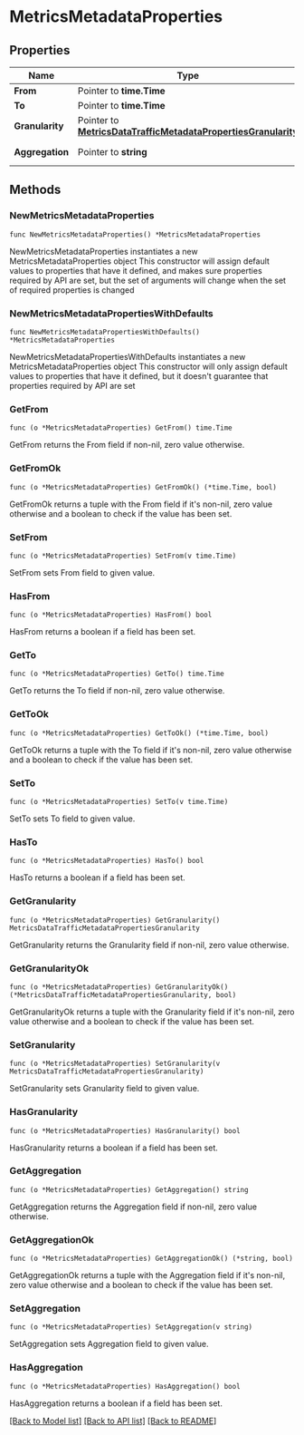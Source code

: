 # MetricsMetadataProperties

## Properties

Name | Type | Description | Notes
------------ | ------------- | ------------- | -------------
**From** | Pointer to **time.Time** |  | [optional] 
**To** | Pointer to **time.Time** |  | [optional] 
**Granularity** | Pointer to [**MetricsDataTrafficMetadataPropertiesGranularity**](MetricsDataTrafficMetadataPropertiesGranularity.md) |  | [optional] 
**Aggregation** | Pointer to **string** | Defined by the query | [optional] 

## Methods

### NewMetricsMetadataProperties

`func NewMetricsMetadataProperties() *MetricsMetadataProperties`

NewMetricsMetadataProperties instantiates a new MetricsMetadataProperties object
This constructor will assign default values to properties that have it defined,
and makes sure properties required by API are set, but the set of arguments
will change when the set of required properties is changed

### NewMetricsMetadataPropertiesWithDefaults

`func NewMetricsMetadataPropertiesWithDefaults() *MetricsMetadataProperties`

NewMetricsMetadataPropertiesWithDefaults instantiates a new MetricsMetadataProperties object
This constructor will only assign default values to properties that have it defined,
but it doesn't guarantee that properties required by API are set

### GetFrom

`func (o *MetricsMetadataProperties) GetFrom() time.Time`

GetFrom returns the From field if non-nil, zero value otherwise.

### GetFromOk

`func (o *MetricsMetadataProperties) GetFromOk() (*time.Time, bool)`

GetFromOk returns a tuple with the From field if it's non-nil, zero value otherwise
and a boolean to check if the value has been set.

### SetFrom

`func (o *MetricsMetadataProperties) SetFrom(v time.Time)`

SetFrom sets From field to given value.

### HasFrom

`func (o *MetricsMetadataProperties) HasFrom() bool`

HasFrom returns a boolean if a field has been set.

### GetTo

`func (o *MetricsMetadataProperties) GetTo() time.Time`

GetTo returns the To field if non-nil, zero value otherwise.

### GetToOk

`func (o *MetricsMetadataProperties) GetToOk() (*time.Time, bool)`

GetToOk returns a tuple with the To field if it's non-nil, zero value otherwise
and a boolean to check if the value has been set.

### SetTo

`func (o *MetricsMetadataProperties) SetTo(v time.Time)`

SetTo sets To field to given value.

### HasTo

`func (o *MetricsMetadataProperties) HasTo() bool`

HasTo returns a boolean if a field has been set.

### GetGranularity

`func (o *MetricsMetadataProperties) GetGranularity() MetricsDataTrafficMetadataPropertiesGranularity`

GetGranularity returns the Granularity field if non-nil, zero value otherwise.

### GetGranularityOk

`func (o *MetricsMetadataProperties) GetGranularityOk() (*MetricsDataTrafficMetadataPropertiesGranularity, bool)`

GetGranularityOk returns a tuple with the Granularity field if it's non-nil, zero value otherwise
and a boolean to check if the value has been set.

### SetGranularity

`func (o *MetricsMetadataProperties) SetGranularity(v MetricsDataTrafficMetadataPropertiesGranularity)`

SetGranularity sets Granularity field to given value.

### HasGranularity

`func (o *MetricsMetadataProperties) HasGranularity() bool`

HasGranularity returns a boolean if a field has been set.

### GetAggregation

`func (o *MetricsMetadataProperties) GetAggregation() string`

GetAggregation returns the Aggregation field if non-nil, zero value otherwise.

### GetAggregationOk

`func (o *MetricsMetadataProperties) GetAggregationOk() (*string, bool)`

GetAggregationOk returns a tuple with the Aggregation field if it's non-nil, zero value otherwise
and a boolean to check if the value has been set.

### SetAggregation

`func (o *MetricsMetadataProperties) SetAggregation(v string)`

SetAggregation sets Aggregation field to given value.

### HasAggregation

`func (o *MetricsMetadataProperties) HasAggregation() bool`

HasAggregation returns a boolean if a field has been set.


[[Back to Model list]](../README.md#documentation-for-models) [[Back to API list]](../README.md#documentation-for-api-endpoints) [[Back to README]](../README.md)


